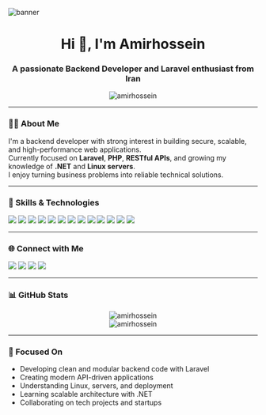 ![banner](https://capsule-render.vercel.app/api?type=waving&color=0:8E2DE2,100:4A00E0&height=180&section=header&text=Amirhossein%20Peyravan&fontSize=30&fontColor=ffffff)

<h1 align="center">Hi 👋, I'm Amirhossein</h1>
<h3 align="center">A passionate Backend Developer and Laravel enthusiast from Iran</h3>

<p align="center">
  <img src="https://komarev.com/ghpvc/?username=amirhossein&label=Profile%20views&color=0e75b6&style=flat" alt="amirhossein" />
</p>

---

### 🧑‍💻 About Me
I'm a backend developer with strong interest in building secure, scalable, and high-performance web applications.  
Currently focused on **Laravel**, **PHP**, **RESTful APIs**, and growing my knowledge of **.NET** and **Linux servers**.  
I enjoy turning business problems into reliable technical solutions.  

---

### 🚀 Skills & Technologies
<p align="left">
  <img src="https://img.shields.io/badge/HTML5-E34F26?style=for-the-badge&logo=html5&logoColor=white"/>
  <img src="https://img.shields.io/badge/CSS3-1572B6?style=for-the-badge&logo=css3&logoColor=white"/>
  <img src="https://img.shields.io/badge/JavaScript-F7DF1E?style=for-the-badge&logo=javascript&logoColor=black"/>
  <img src="https://img.shields.io/badge/PHP-777BB4?style=for-the-badge&logo=php&logoColor=white"/>
  <img src="https://img.shields.io/badge/Laravel-F9322C?style=for-the-badge&logo=laravel&logoColor=white"/>
  <img src="https://img.shields.io/badge/API-FF6C37?style=for-the-badge&logo=postman&logoColor=white"/>
  <img src="https://img.shields.io/badge/MySQL-4479A1?style=for-the-badge&logo=mysql&logoColor=white"/>
  <img src="https://img.shields.io/badge/Linux-FCC624?style=for-the-badge&logo=linux&logoColor=black"/>
  <img src="https://img.shields.io/badge/C%23-239120?style=for-the-badge&logo=c-sharp&logoColor=white"/>
  <img src="https://img.shields.io/badge/C++-00599C?style=for-the-badge&logo=c%2B%2B&logoColor=white"/>
  <img src="https://img.shields.io/badge/.NET-512BD4?style=for-the-badge&logo=dotnet&logoColor=white"/>
  <img src="https://img.shields.io/badge/Bootstrap-563D7C?style=for-the-badge&logo=bootstrap&logoColor=white"/>
  <img src="https://img.shields.io/badge/Node.js-339933?style=for-the-badge&logo=node.js&logoColor=white"/>
</p>

---

### 🌐 Connect with Me
<p align="left">
  <a href="https://instagram.com/yourusername" target="_blank"><img src="https://img.shields.io/badge/Instagram-E4405F?style=for-the-badge&logo=instagram&logoColor=white"/></a>
  <a href="https://github.com/yourusername" target="_blank"><img src="https://img.shields.io/badge/GitHub-181717?style=for-the-badge&logo=github&logoColor=white"/></a>
  <a href="https://linkedin.com/in/yourusername" target="_blank"><img src="https://img.shields.io/badge/LinkedIn-0A66C2?style=for-the-badge&logo=linkedin&logoColor=white"/></a>
  <a href="https://x.com/yourusername" target="_blank"><img src="https://img.shields.io/badge/X-000000?style=for-the-badge&logo=x&logoColor=white"/></a>
</p>

---

### 📊 GitHub Stats
<p align="center">
  <img src="https://github-readme-stats.vercel.app/api?username=yourusername&show_icons=true&theme=radical" alt="amirhossein" />
  <br/>
  <img src="https://github-readme-stats.vercel.app/api/top-langs/?username=yourusername&layout=compact&theme=radical" alt="amirhossein" />
</p>

---

### 📌 Focused On
- Developing clean and modular backend code with Laravel
- Creating modern API-driven applications
- Understanding Linux, servers, and deployment
- Learning scalable architecture with .NET
- Collaborating on tech projects and startups

